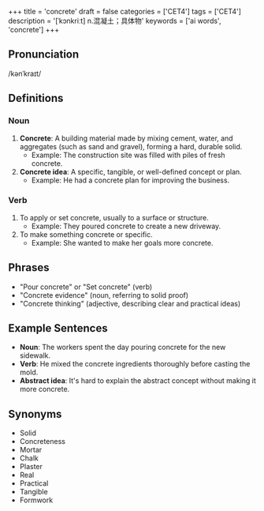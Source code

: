 +++
title = 'concrete'
draft = false
categories = ['CET4']
tags = ['CET4']
description = '[ˈkɔnkriːt] n.混凝土；具体物'
keywords = ['ai words', 'concrete']
+++

## Pronunciation
/kənˈkraɪt/

## Definitions
### Noun
1. **Concrete**: A building material made by mixing cement, water, and aggregates (such as sand and gravel), forming a hard, durable solid.
   - Example: The construction site was filled with piles of fresh concrete.
2. **Concrete idea**: A specific, tangible, or well-defined concept or plan.
   - Example: He had a concrete plan for improving the business.

### Verb
1. To apply or set concrete, usually to a surface or structure.
   - Example: They poured concrete to create a new driveway.
2. To make something concrete or specific.
   - Example: She wanted to make her goals more concrete.

## Phrases
- "Pour concrete" or "Set concrete" (verb)
- "Concrete evidence" (noun, referring to solid proof)
- "Concrete thinking" (adjective, describing clear and practical ideas)

## Example Sentences
- **Noun**: The workers spent the day pouring concrete for the new sidewalk.
- **Verb**: He mixed the concrete ingredients thoroughly before casting the mold.
- **Abstract idea**: It's hard to explain the abstract concept without making it more concrete.

## Synonyms
- Solid
- Concreteness
- Mortar
- Chalk
- Plaster
- Real
- Practical
- Tangible
- Formwork

